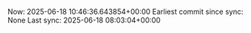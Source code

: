 Now: 2025-06-18 10:46:36.643854+00:00 Earliest commit since sync: None Last sync: 2025-06-18 08:03:04+00:00
